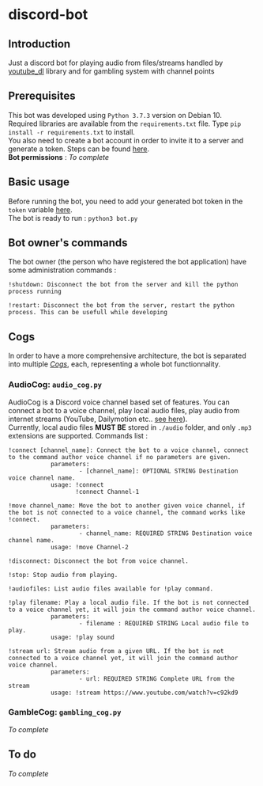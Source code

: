 # discord-bot
## Introduction
Just a discord bot for playing audio from files/streams handled by [youtube_dl](https://github.com/ytdl-org/youtube-dl) library and for gambling system with channel points

## Prerequisites
This bot was developed using `Python 3.7.3` version on Debian 10.<br>
Required libraries are available from the `requirements.txt` file. Type `pip install -r requirements.txt` to install.<br>
You also need to create a bot account in order to invite it to a server and generate a token. Steps can be found [here](https://discordpy.readthedocs.io/en/latest/discord.html).<br>
**Bot permissions** : *To complete*

## Basic usage
Before running the bot, you need to add your generated bot token in the `token` variable [here](https://github.com/eliasbokreta/discord-bot/blob/main/bot.py#L12).<br>
The bot is ready to run : `python3 bot.py`

## Bot owner's commands
The bot owner (the person who have registered the bot application) have some administration commands :
```
!shutdown: Disconnect the bot from the server and kill the python process running

!restart: Disconnect the bot from the server, restart the python process. This can be usefull while developing
```

## Cogs
In order to have a more comprehensive architecture, the bot is separated into multiple [*Cogs*](https://discordpy.readthedocs.io/en/latest/ext/commands/cogs.html), each, representing a whole bot functionnality.
### AudioCog: `audio_cog.py`
AudioCog is a Discord voice channel based set of features. You can connect a bot to a voice channel, play local audio files, play audio from internet streams (YouTube, Dailymotion etc.. [see here](https://github.com/ytdl-org/youtube-dl)).<br>
Currently, local audio files **MUST BE** stored in `./audio` folder, and only `.mp3` extensions are supported.
Commands list :
```
!connect [channel_name]: Connect the bot to a voice channel, connect to the command author voice channel if no parameters are given.
            parameters:
                    - [channel_name]: OPTIONAL STRING Destination voice channel name.
            usage: !connect
                   !connect Channel-1

!move channel_name: Move the bot to another given voice channel, if the bot is not connected to a voice channel, the command works like !connect.
            parameters:
                    - channel_name: REQUIRED STRING Destination voice channel name.
            usage: !move Channel-2

!disconnect: Disconnect the bot from voice channel.

!stop: Stop audio from playing.

!audiofiles: List audio files available for !play command.

!play filename: Play a local audio file. If the bot is not connected to a voice channel yet, it will join the command author voice channel.
            parameters:
                    - filename : REQUIRED STRING Local audio file to play.
            usage: !play sound

!stream url: Stream audio from a given URL. If the bot is not connected to a voice channel yet, it will join the command author voice channel.
            parameters:
                    - url: REQUIRED STRING Complete URL from the stream
            usage: !stream https://www.youtube.com/watch?v=c92kd9
```

### GambleCog: `gambling_cog.py`
*To complete*

## To do
*To complete*
